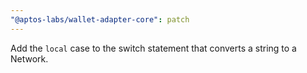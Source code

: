 ```yaml
---
"@aptos-labs/wallet-adapter-core": patch
---
```


Add the `local` case to the switch statement that converts a string to a Network.
